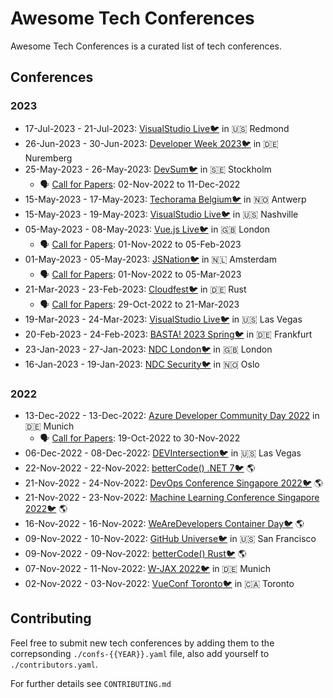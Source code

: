 # Awesome Tech Conferences

Awesome Tech Conferences is a curated list of tech conferences.

## Conferences

### 2023

- 17-Jul-2023 - 21-Jul-2023: [VisualStudio Live](https://vslive.com/events/microsofthq-2023/home.aspx)[🐦](https://twitter.com/VSLive) in 🇺🇸 Redmond
- 26-Jun-2023 - 30-Jun-2023: [Developer Week 2023](https://www.developer-week.de/)[🐦](https://twitter.com/cloudfest) in 🇩🇪 Nuremberg
- 25-May-2023 - 26-May-2023: [DevSum](https://www.devsum.se/)[🐦](https://twitter.com/devsum_swe) in 🇸🇪 Stockholm
  - 🗣 [Call for Papers](https://www.devsum.se/call-for-paper): 02-Nov-2022 to 11-Dec-2022
- 15-May-2023 - 17-May-2023: [Techorama Belgium](https://techorama.be/)[🐦](https://twitter.com/TechoramaBE) in 🇳🇴 Antwerp
- 15-May-2023 - 19-May-2023: [VisualStudio Live](https://vslive.com/events/nashville-2023/home.aspx)[🐦](https://twitter.com/VSLive) in 🇺🇸 Nashville
- 05-May-2023 - 08-May-2023: [Vue.js Live](https://vuejslive.com/)[🐦](https://twitter.com/VueJSLive) in 🇬🇧 London
  - 🗣 [Call for Papers](https://docs.google.com/forms/d/e/1FAIpQLSdMPHgvtFXU3dGSnYnvsPIuTdZ6DDya8_b4mYiAQWpgS-Y4qQ/viewform): 01-Nov-2022 to 05-Feb-2023
- 01-May-2023 - 05-May-2023: [JSNation](https://jsnation.com/)[🐦](https://twitter.com/thejsnation) in 🇳🇱 Amsterdam
  - 🗣 [Call for Papers](https://docs.google.com/forms/d/e/1FAIpQLSfVSzKBuAkUUCVf6cSA-Tuuo6MDNI4S7CB06vrnkzTdAZYQFA/viewform): 01-Nov-2022 to 05-Mar-2023
- 21-Mar-2023 - 23-Feb-2023: [Cloudfest](https://www.cloudfest.com/)[🐦](https://twitter.com/cloudfest) in 🇩🇪 Rust
  - 🗣 [Call for Papers](https://www.cloudfest.com/cloudfest-call-for-submissions): 29-Oct-2022 to 21-Mar-2023
- 19-Mar-2023 - 24-Mar-2023: [VisualStudio Live](https://vslive.com/events/las-vegas-2023/home.aspx)[🐦](https://twitter.com/VSLive) in 🇺🇸 Las Vegas
- 20-Feb-2023 - 24-Feb-2023: [BASTA! 2023 Spring](https://basta.net/frankfurt)[🐦](https://twitter.com/BastaCon) in 🇩🇪 Frankfurt
- 23-Jan-2023 - 27-Jan-2023: [NDC London](https://ndclondon.com/)[🐦](https://twitter.com/NDC_Conferences) in 🇬🇧 London
- 16-Jan-2023 - 19-Jan-2023: [NDC Security](https://ndc-security.com/)[🐦](https://twitter.com/NDC_Conferences) in 🇳🇴 Oslo

### 2022

- 13-Dec-2022 - 13-Dec-2022: [Azure Developer Community Day 2022](https://azuredev.org) in 🇩🇪 Munich
  - 🗣 [Call for Papers](https://sessionize.com/azure-developer-community-day-2022-hybr/): 19-Oct-2022 to 30-Nov-2022
- 06-Dec-2022 - 08-Dec-2022: [DEVIntersection](https://www.devintersection.com/)[🐦](https://twitter.com/devintersection) in 🇺🇸 Las Vegas
- 22-Nov-2022 - 22-Nov-2022: [betterCode() .NET 7](https://net.bettercode.eu/)[🐦](https://twitter.com/bettercodeconf) 🌎
- 21-Nov-2022 - 24-Nov-2022: [DevOps Conference Singapore 2022](https://devopscon.io/singapore/)[🐦](https://twitter.com/devops_con) 🌎
- 21-Nov-2022 - 23-Nov-2022: [Machine Learning Conference Singapore 2022](https://mlconference.ai/singapore/)[🐦](https://twitter.com/mlconference) 🌎
- 16-Nov-2022 - 16-Nov-2022: [WeAreDevelopers Container Day](https://www.wearedevelopers.com/event/container-day-1611)[🐦](https://twitter.com/WeAreDevs) 🌎
- 09-Nov-2022 - 10-Nov-2022: [GitHub Universe](https://www.githubuniverse.com/)[🐦](https://twitter.com/github) in 🇺🇸 San Francisco
- 09-Nov-2022 - 09-Nov-2022: [betterCode() Rust](https://rust.bettercode.eu/)[🐦](https://twitter.com/bettercodeconf) 🌎
- 07-Nov-2022 - 11-Nov-2022: [W-JAX 2022](https://jax.de/munich)[🐦](https://twitter.com/jaxcon) in 🇩🇪 Munich
- 02-Nov-2022 - 03-Nov-2022: [VueConf Toronto](https://www.vuetoronto.com/)[🐦](https://twitter.com/vuetoronto) in 🇨🇦 Toronto

## Contributing

Feel free to submit new tech conferences by adding them to the correpsonding `./confs-{{YEAR}}.yaml` file, also add yourself to `./contributors.yaml`.

For further details see `CONTRIBUTING.md`
